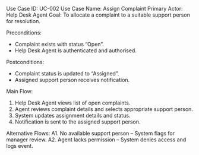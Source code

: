 Use Case ID: UC-002
Use Case Name: Assign Complaint
Primary Actor: Help Desk Agent
Goal: To allocate a complaint to a suitable support person for resolution.

Preconditions:
- Complaint exists with status “Open”.
- Help Desk Agent is authenticated and authorised.

Postconditions:
- Complaint status is updated to “Assigned”.
- Assigned support person receives notification.

Main Flow:
1. Help Desk Agent views list of open complaints.
2. Agent reviews complaint details and selects appropriate support person.
3. System updates assignment details and status.
4. Notification is sent to the assigned support person.

Alternative Flows:
A1. No available support person – System flags for manager review.
A2. Agent lacks permission – System denies access and logs event.
